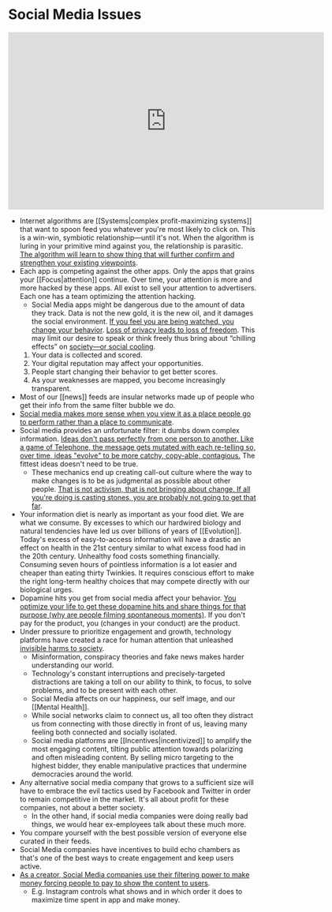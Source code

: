 # Social Media Issues

<iframe width="640" height="360" src="https://www.youtube.com/embed/k1BneeJTDcU" title="YouTube video player" frameborder="0" allow="accelerometer; autoplay; clipboard-write; encrypted-media; gyroscope; picture-in-picture" allowfullscreen></iframe>

- Internet algorithms are [[Systems|complex profit-maximizing systems]] that want to spoon feed you whatever you're most likely to click on. This is a win-win, symbiotic relationship—until it's not. When the algorithm is luring in your primitive mind against you, the relationship is parasitic. [The algorithm will learn to show thing that will further confirm and strengthen your existing viewpoints](https://www.ted.com/talks/eli_pariser_beware_online_filter_bubbles).
- Each app is competing against the other apps. Only the apps that grains your [[Focus|attention]] continue. Over time, your attention is more and more hacked by these apps. All exist to sell your attention to advertisers. Each one has a team optimizing the attention hackin[]()g.
  - Social Media apps might be dangerous due to the amount of data they track. Data is not the new gold, it is the new oil, and it damages the social environment. [If you feel you are being watched, you change your behavior](https://www.socialcooling.com/). [Loss of privacy leads to loss of freedom](https://robindoherty.com/2016/01/06/nothing-to-hide.html). This may limit our desire to speak or think freely thus bring about “chilling effects” on [society—or social cooling](https://reasonandmeaning.com/2017/10/31/what-is-social-cooling/).
   1. Your data is collected and scored.
   2. Your digital reputation may affect your opportunities.
   3. People start changing their behavior to get better scores.
   4. As your weaknesses are mapped, you become increasingly transparent.
- Most of our [[news]] feeds are insular networks made up of people who get their info from the same filter bubble we do.
- [Social media makes more sense when you view it as a place people go to perform rather than a place to communicate](https://collabfund.com/blog/thoughts/).
- Social media provides an unfortunate filter: it dumbs down complex information. [Ideas don't pass perfectly from one person to another. Like a game of Telephone, the message gets mutated with each re-telling so, over time, ideas "evolve" to be more catchy, copy-able, contagious.](https://ncase.me/crowds/) The fittest ideas doesn't need to be true.
  - These mechanics end up creating call-out culture where the way to make changes is to be as judgmental as possible about other people. [That is not activism, that is not bringing about change. If all you're doing is casting stones, you are probably not going to get that far](https://www.youtube.com/watch?v=qaHLd8de6nM).
- Your information diet is nearly as important as your food diet. We are what we consume. By excesses to which our hardwired biology and natural tendencies have led us over billions of years of [[Evolution]]. Today's excess of easy-to-access information will have a drastic an effect on health in the 21st century similar to what excess food had in the 20th century. Unhealthy food costs something financially. Consuming seven hours of pointless information is a lot easier and cheaper than eating thirty Twinkies. It requires conscious effort to make the right long-term healthy choices that may compete directly with our biological urges.
- Dopamine hits you get from social media affect your behavior. [You optimize your life to get these dopamine hits and share things for that purpose (why are people filming spontaneous moments)](https://youtu.be/KAo2nmVlfOA). If you don't pay for the product, you (changes in your conduct) are the product.
- Under pressure to prioritize engagement and growth, technology platforms have created a race for human attention that unleashed [invisible harms to society](https://ledger.humanetech.com/).
  - Misinformation, conspiracy theories and fake news makes harder understanding our world.
  - Technology's constant interruptions and precisely-targeted distractions are taking a toll on our ability to think, to focus, to solve problems, and to be present with each other.
  - Social Media affects on our happiness, our self image, and our [[Mental Health]].
  - While social networks claim to connect us, all too often they distract us from connecting with those directly in front of us, leaving many feeling both connected and socially isolated.
  - Social media platforms are [[Incentives|incentivized]] to amplify the most engaging content, tilting public attention towards polarizing and often misleading content. By selling micro targeting to the highest bidder, they enable manipulative practices that undermine democracies around the world.
- Any alternative social media company that grows to a sufficient size will have to embrace the evil tactics used by Facebook and Twitter in order to remain competitive in the market. It's all about profit for these companies, not about a better society.
  - In the other hand, if social media companies were doing really bad things, we would hear ex-employees talk about these much more.
- You compare yourself with the best possible version of everyone else curated in their feeds.
- Social Media companies have incentives to build echo chambers as that's one of the best ways to create engagement and keep users active.
- [As a creator, Social Media companies use their filtering power to make money forcing people to pay to show the content to users](https://youtu.be/l9ZqXlHl65g).
  - E.g. Instagram controls what shows and in which order it does to maximize time spent in app and make money.

